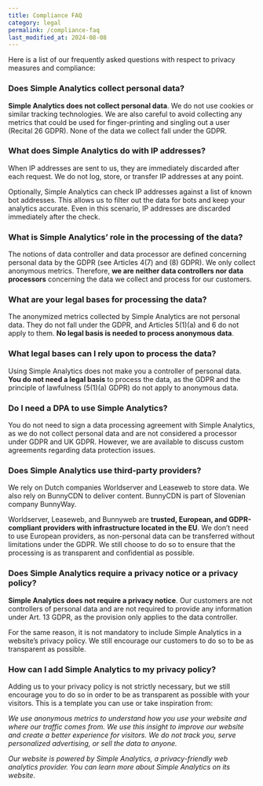 ```yaml
---
title: Compliance FAQ
category: legal
permalink: /compliance-faq
last_modified_at: 2024-08-08
---
```


Here is a list of our frequently asked questions with respect to privacy measures and compliance: 

### Does Simple Analytics collect personal data?

**Simple Analytics does not collect personal data**. We do not use cookies or similar tracking technologies. We are also careful to avoid collecting any metrics that could be used for finger-printing and singling out a user (Recital 26 GDPR). None of the data we collect fall under the GDPR.

### What does Simple Analytics do with IP addresses?

When IP addresses are sent to us, they are immediately discarded after each request. We do not log, store, or transfer IP addresses at any point.

Optionally, Simple Analytics can check IP addresses against a list of known bot addresses. This allows us to filter out the data for bots and keep your analytics accurate. Even in this scenario, IP addresses are discarded immediately after the check.

### What is Simple Analytics’ role in the processing of the data?

The notions of data controller and data processor are defined concerning personal data by the GDPR (see Articles 4(7) and (8) GDPR). We only collect anonymous metrics. Therefore, **we are neither data controllers nor data processors** concerning the data we collect and process for our customers.

### What are your legal bases for processing the data?

The anonymized metrics collected by Simple Analytics are not personal data. They do not fall under the GDPR, and Articles 5(1)(a) and 6 do not apply to them. **No legal basis is needed to process anonymous data**.

### What legal bases can I rely upon to process the data?

Using Simple Analytics does not make you a controller of personal data. **You do not need a legal basis** to process the data, as the GDPR and the principle of lawfulness (5(1)(a) GDPR) do not apply to anonymous data.

### Do I need a DPA to use Simple Analytics?

You do not need to sign a data processing agreement with Simple Analytics, as we do not collect personal data and are not considered a processor under GDPR and UK GDPR. However, we are available to discuss custom agreements regarding data protection issues.

### Does Simple Analytics use third-party providers?

We rely on Dutch companies Worldserver and Leaseweb to store data. We also rely on BunnyCDN to deliver content. BunnyCDN is part of Slovenian company BunnyWay.

Worldserver, Leaseweb, and Bunnyweb are **trusted, European, and GDPR-compliant providers with infrastructure located in the EU**. We don’t need to use European providers, as non-personal data can be transferred without limitations under the GDPR. We still choose to do so to ensure that the processing is as transparent and confidential as possible.

### Does Simple Analytics require a privacy notice or a privacy policy?

**Simple Analytics does not require a privacy notice**. Our customers are not controllers of personal data and are not required to provide any information under Art. 13 GDPR, as the provision only applies to the data controller.

For the same reason, it is not mandatory to include Simple Analytics in a website’s privacy policy. We still encourage our customers to do so to be as transparent as possible.

### How can I add Simple Analytics to my privacy policy?

Adding us to your privacy policy is not strictly necessary, but we still encourage you to do so in order to be as transparent as possible with your visitors. This is a template you can use or take inspiration from:

*We use anonymous metrics to understand how you use your website and where our traffic comes from. We use this insight to improve our website and create a better experience for visitors. We do not track you, serve personalized advertising, or sell the data to anyone.*

*Our website is powered by Simple Analytics, a privacy-friendly web analytics provider. You can learn more about Simple Analytics on its website.*
